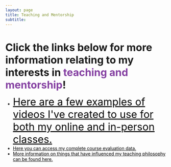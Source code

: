 ```yaml
---
layout: page
title: Teaching and Mentorship
subtitle: 
---
```


<p>&nbsp;</p>
<p><span style="font-size: 24pt;"><strong>Click the links below for more information relating to my interests in <span style="color: #843fa1;">teaching and mentorship</span>!</strong></span></p>
<ul>
<li><span style="color: #000000; font-size: 24pt;"><a style="color: #000000;" href="https://leeloew.github.io/videoexamples/"> <span style="color: #000000;">Here are a few examples of videos I've created to use for both my online and in-person classes.
<li><span style="color: #000000; font-size: 24pt;"><a style="color: #000000;" href="https://leeloew.github.io/CourseEvalsComplete/"> <span style="color: #000000;">Here you can access my complete course evaluation data.
<li><span style="color: #000000; font-size: 24pt;"><a style="color: #000000;" href="https://leeloew.github.io/teachinginfluences/"> <span style="color: #000000;">More information on things that have influenced my teaching philosophy can be found here.
